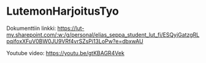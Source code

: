 # LutemonHarjoitusTyo

Dokumenttiin linkki:
https://lut-my.sharepoint.com/:w:/g/personal/elias_seppa_student_lut_fi/ESQyjGatzgRLpqifoxXFuV0BW0JU9VRf4vrSZsPi13LoPw?e=dbxwAU

Youtube video:
https://youtu.be/gtKBAGR4Vek
